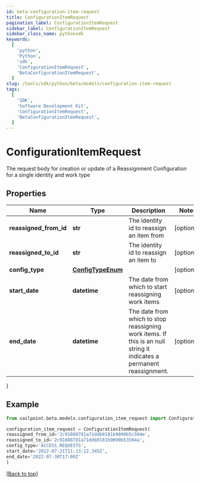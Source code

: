 ```yaml
---
id: beta-configuration-item-request
title: ConfigurationItemRequest
pagination_label: ConfigurationItemRequest
sidebar_label: ConfigurationItemRequest
sidebar_class_name: pythonsdk
keywords:
  [
    'python',
    'Python',
    'sdk',
    'ConfigurationItemRequest',
    'BetaConfigurationItemRequest',
  ]
slug: /tools/sdk/python/beta/models/configuration-item-request
tags:
  [
    'SDK',
    'Software Development Kit',
    'ConfigurationItemRequest',
    'BetaConfigurationItemRequest',
  ]
---
```


# ConfigurationItemRequest

The request body for creation or update of a Reassignment Configuration for a single identity and work type

## Properties

| Name | Type | Description | Notes |
| --- | --- | --- | --- |
| **reassigned_from_id** | **str** | The identity id to reassign an item from | [optional] |
| **reassigned_to_id** | **str** | The identity id to reassign an item to | [optional] |
| **config_type** | [**ConfigTypeEnum**](config-type-enum) |  | [optional] |
| **start_date** | **datetime** | The date from which to start reassigning work items | [optional] |
| **end_date** | **datetime** | The date from which to stop reassigning work items. If this is an null string it indicates a permanent reassignment. | [optional] |

}

## Example

```python
from sailpoint.beta.models.configuration_item_request import ConfigurationItemRequest

configuration_item_request = ConfigurationItemRequest(
reassigned_from_id='2c91808781a71ddb0181b9090b5c504e',
reassigned_to_id='2c91808781a71ddb0181b9090b53504a',
config_type='ACCESS_REQUESTS',
start_date='2022-07-21T11:13:12.345Z',
end_date='2022-07-30T17:00Z'
)

```

[[Back to top]](#)
